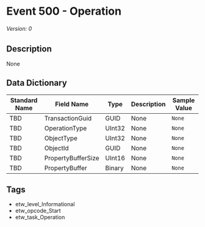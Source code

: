 # Event 500 - Operation
###### Version: 0

## Description
None

## Data Dictionary
|Standard Name|Field Name|Type|Description|Sample Value|
|---|---|---|---|---|
|TBD|TransactionGuid|GUID|None|`None`|
|TBD|OperationType|UInt32|None|`None`|
|TBD|ObjectType|UInt32|None|`None`|
|TBD|ObjectId|GUID|None|`None`|
|TBD|PropertyBufferSize|UInt16|None|`None`|
|TBD|PropertyBuffer|Binary|None|`None`|

## Tags
* etw_level_Informational
* etw_opcode_Start
* etw_task_Operation
